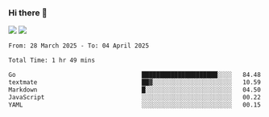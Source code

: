 ### Hi there 👋️

![](https://komarev.com/ghpvc/?username=Loner1024)
![](https://hit.yhype.me/github/profile?account_id=20189164)

<!--START_SECTION:waka-->

```txt
From: 28 March 2025 - To: 04 April 2025

Total Time: 1 hr 49 mins

Go                                   █████████████████████░░░░   84.48 %
textmate                             ██▓░░░░░░░░░░░░░░░░░░░░░░   10.59 %
Markdown                             █░░░░░░░░░░░░░░░░░░░░░░░░   04.50 %
JavaScript                           ░░░░░░░░░░░░░░░░░░░░░░░░░   00.22 %
YAML                                 ░░░░░░░░░░░░░░░░░░░░░░░░░   00.15 %
```

<!--END_SECTION:waka-->



